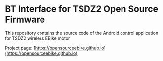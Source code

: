 # BT Interface for TSDZ2 Open Source Firmware

This repository contains the source code of the Android control application for TSDZ2 wireless EBike motor

Project page: [https://opensourceebike.github.io](https://opensourceebike.github.io)
